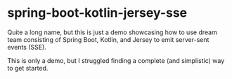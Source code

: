 # spring-boot-kotlin-jersey-sse

Quite a long name, but this is just a demo showcasing how to use dream team consisting of Spring Boot, Kotlin, and Jersey to emit server-sent events (SSE).

This is only a demo, but I struggled finding a complete (and simplistic) way to get started.
